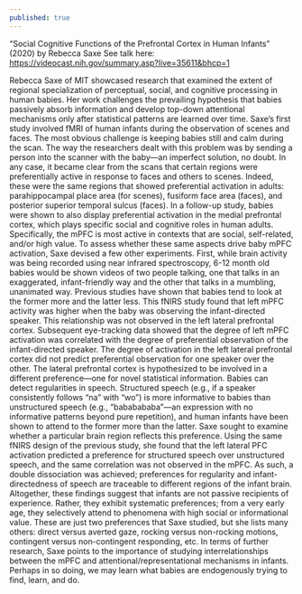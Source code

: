 ```yaml
---
published: true
---
```

“Social Cognitive Functions of the Prefrontal Cortex in Human Infants” (2020) by Rebecca Saxe
See talk here: https://videocast.nih.gov/summary.asp?live=35611&bhcp=1

Rebecca Saxe of MIT showcased research that examined the extent of regional specialization of perceptual, social, and cognitive processing in human babies. Her work challenges the prevailing hypothesis that babies passively absorb information and develop top-down attentional mechanisms only after statistical patterns are learned over time.
Saxe’s first study involved fMRI of human infants during the observation of scenes and faces. The most obvious challenge is keeping babies still and calm during the scan. The way the researchers dealt with this problem was by sending a person into the scanner with the baby—an imperfect solution, no doubt. In any case, it became clear from the scans that certain regions were preferentially active in response to faces and others to scenes. Indeed, these were the same regions that showed preferential activation in adults: parahippocampal place area (for scenes), fusiform face area (faces), and posterior superior temporal sulcus (faces). In a follow-up study, babies were shown to also display preferential activation in the medial prefrontal cortex, which plays specific social and cognitive roles in human adults. Specifically, the mPFC is most active in contexts that are social, self-related, and/or high value.
To assess whether these same aspects drive baby mPFC activation, Saxe devised a few other experiments. First, while brain activity was being recorded using near infrared spectroscopy, 6-12 month old babies would be shown videos of two people talking, one that talks in an exaggerated, infant-friendly way and the other that talks in a mumbling, unanimated way. Previous studies have shown that babies tend to look at the former more and the latter less. This fNIRS study found that left mPFC activity was higher when the baby was observing the infant-directed speaker. This relationship was not observed in the left lateral prefrontal cortex. Subsequent eye-tracking data showed that the degree of left mPFC activation was correlated with the degree of preferential observation of the infant-directed speaker. The degree of activation in the left lateral prefrontal cortex did not predict preferential observation for one speaker over the other.
The lateral prefrontal cortex is hypothesized to be involved in a different preference—one for novel statistical information. Babies can detect regularities in speech. Structured speech (e.g., if a speaker consistently follows “na” with “wo”) is more informative to babies than unstructured speech (e.g., “bababababa”—an expression with no informative patterns beyond pure repetition), and human infants have been shown to attend to the former more than the latter. Saxe sought to examine whether a particular brain region reflects this preference. Using the same fNIRS design of the previous study, she found that the left lateral PFC activation predicted a preference for structured speech over unstructured speech, and the same correlation was not observed in the mPFC. As such, a double dissociation was achieved; preferences for regularity and infant-directedness of speech are traceable to different regions of the infant brain.
Altogether, these findings suggest that infants are not passive recipients of experience. Rather, they exhibit systematic preferences; from a very early age, they selectively attend to phenomena with high social or informational value. These are just two preferences that Saxe studied, but she lists many others: direct versus averted gaze, rocking versus non-rocking motions, contingent versus non-contingent responding, etc. In terms of further research, Saxe points to the importance of studying interrelationships between the mPFC and attentional/representational mechanisms in infants. Perhaps in so doing, we may learn what babies are endogenously trying to find, learn, and do.
